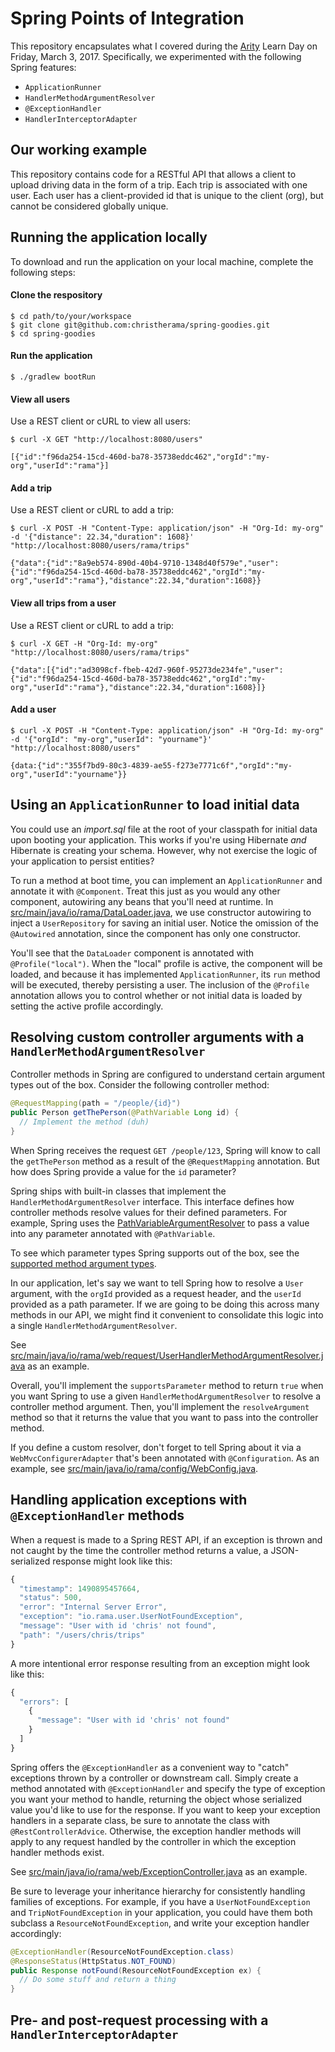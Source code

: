 # Spring Points of Integration
This repository encapsulates what I covered during the [Arity](http://arity.com) Learn Day on Friday, March 3, 2017. Specifically, we experimented with the following Spring features:
- `ApplicationRunner`
- `HandlerMethodArgumentResolver`
- `@ExceptionHandler`
- `HandlerInterceptorAdapter`

## Our working example
This repository contains code for a RESTful API that allows a client to upload driving data in the form of a trip. Each trip is associated with one user. Each user has a client-provided id that is unique to the client (org), but cannot be considered globally unique.

## Running the application locally
To download and run the application on your local machine, complete the following steps:

#### Clone the respository
```
$ cd path/to/your/workspace
$ git clone git@github.com:christherama/spring-goodies.git
$ cd spring-goodies
```

#### Run the application
```
$ ./gradlew bootRun
```

#### View all users
Use a REST client or cURL to view all users:
```
$ curl -X GET "http://localhost:8080/users"

[{"id":"f96da254-15cd-460d-ba78-35738eddc462","orgId":"my-org","userId":"rama"}]
```

#### Add a trip
Use a REST client or cURL to add a trip:
```
$ curl -X POST -H "Content-Type: application/json" -H "Org-Id: my-org" -d '{"distance": 22.34,"duration": 1608}' "http://localhost:8080/users/rama/trips"

{"data":{"id":"8a9eb574-890d-40b4-9710-1348d40f579e","user":{"id":"f96da254-15cd-460d-ba78-35738eddc462","orgId":"my-org","userId":"rama"},"distance":22.34,"duration":1608}}
```

#### View all trips from a user
Use a REST client or cURL to add a trip:
```
$ curl -X GET -H "Org-Id: my-org" "http://localhost:8080/users/rama/trips"

{"data":[{"id":"ad3098cf-fbeb-42d7-960f-95273de234fe","user":{"id":"f96da254-15cd-460d-ba78-35738eddc462","orgId":"my-org","userId":"rama"},"distance":22.34,"duration":1608}]}
```

#### Add a user
```
$ curl -X POST -H "Content-Type: application/json" -H "Org-Id: my-org" -d '{"orgId": "my-org","userId": "yourname"}' "http://localhost:8080/users"

{data:{"id":"355f7bd9-80c3-4839-ae55-f273e7771c6f","orgId":"my-org","userId":"yourname"}}
```

## Using an `ApplicationRunner` to load initial data
You could use an *import.sql* file at the root of your classpath for initial data upon booting your application. This works if you're using Hibernate *and* Hibernate is creating your schema. However, why not exercise the logic of your application to persist entities?

To run a method at boot time, you can implement an `ApplicationRunner` and annotate it with `@Component`. Treat this just as you would any other component, autowiring any beans that you'll need at runtime. In [src/main/java/io/rama/DataLoader.java](https://github.com/christherama/spring-goodies/blob/master/src/main/java/io/rama/DataLoader.java), we use constructor autowiring to inject a `UserRepository` for saving an initial user. Notice the omission of the `@Autowired` annotation, since the component has only one constructor.

You'll see that the `DataLoader` component is annotated with `@Profile("local")`. When the "local" profile is active, the component will be loaded, and because it has implemented `ApplicationRunner`, its `run` method will be executed, thereby persisting a user. The inclusion of the `@Profile` annotation allows you to control whether or not initial data is loaded by setting the active profile accordingly.

## Resolving custom controller arguments with a `HandlerMethodArgumentResolver`
Controller methods in Spring are configured to understand certain argument types out of the box. Consider the following controller method:

```java
@RequestMapping(path = "/people/{id}")
public Person getThePerson(@PathVariable Long id) {
  // Implement the method (duh)
}
```

When Spring receives the request `GET /people/123`, Spring will know to call the `getThePerson` method as a result of the `@RequestMapping` annotation. But how does Spring provide a value for the `id` parameter?

Spring ships with built-in classes that implement the `HandlerMethodArgumentResolver` interface. This interface defines how controller methods resolve values for their defined parameters. For example, Spring uses the [PathVariableArgumentResolver](http://docs.spring.io/spring/docs/current/javadoc-api/org/springframework/web/servlet/mvc/method/annotation/PathVariableMethodArgumentResolver.html) to pass a value into any parameter annotated with `@PathVariable`.

To see which parameter types Spring supports out of the box, see the [supported method argument types](http://docs.spring.io/spring/docs/current/spring-framework-reference/htmlsingle/#mvc-ann-arguments).

In our application, let's say we want to tell Spring how to resolve a `User` argument, with the `orgId` provided as a request header, and the `userId` provided as a path parameter. If we are going to be doing this across many methods in our API, we might find it convenient to consolidate this logic into a single `HandlerMethodArgumentResolver`.

See [src/main/java/io/rama/web/request/UserHandlerMethodArgumentResolver.java](https://github.com/christherama/spring-goodies/blob/master/src/main/java/io/rama/web/request/UserHandlerMethodArgumentResolver.java) as an example.

Overall, you'll implement the `supportsParameter` method to return `true` when you want Spring to use a given `HandlerMethodArgumentResolver` to resolve a controller method argument. Then, you'll implement the `resolveArgument` method so that it returns the value that you want to pass into the controller method.

If you define a custom resolver, don't forget to tell Spring about it via a `WebMvcConfigurerAdapter` that's been annotated with `@Configuration`. As an example, see [src/main/java/io/rama/config/WebConfig.java](https://github.com/christherama/spring-goodies/blob/master/src/main/java/io/rama/config/WebConfig.java#L20).

## Handling application exceptions with `@ExceptionHandler` methods
When a request is made to a Spring REST API, if an exception is thrown and not caught by the time the controller method returns a value, a JSON-serialized response might look like this:

```javascript
{
  "timestamp": 1490895457664,
  "status": 500,
  "error": "Internal Server Error",
  "exception": "io.rama.user.UserNotFoundException",
  "message": "User with id 'chris' not found",
  "path": "/users/chris/trips"
}
```

A more intentional error response resulting from an exception might look like this:

```javascript
{
  "errors": [
    {
      "message": "User with id 'chris' not found"
    }
  ]
}
```

Spring offers the `@ExceptionHandler` as a convenient way to "catch" exceptions thrown by a controller or downstream call. Simply create a method annotated with `@ExceptionHandler` and specify the type of exception you want your method to handle, returning the object whose serialized value you'd like to use for the response. If you want to keep your exception handlers in a separate class, be sure to annotate the class with `@RestControllerAdvice`. Otherwise, the exception handler methods will apply to any request handled by the controller in which the exception handler methods exist.

See [src/main/java/io/rama/web/ExceptionController.java](https://github.com/christherama/spring-goodies/blob/master/src/main/java/io/rama/web/ExceptionController.java) as an example.

Be sure to leverage your inheritance hierarchy for consistently handling families of exceptions. For example, if you have a `UserNotFoundException` and `TripNotFoundException` in your application, you could have them both subclass a `ResourceNotFoundException`, and write your exception handler accordingly:

```java
@ExceptionHandler(ResourceNotFoundException.class)
@ResponseStatus(HttpStatus.NOT_FOUND)
public Response notFound(ResourceNotFoundException ex) {
  // Do some stuff and return a thing
}
```

## Pre- and post-request processing with a `HandlerInterceptorAdapter`